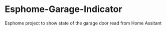 # Esphome-Garage-Indicator
Esphome project to show state of the garage door read from Home Assitant
